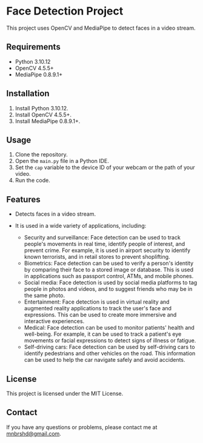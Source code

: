 # Face Detection Project

This project uses OpenCV and MediaPipe to detect faces in a video stream.

## Requirements

* Python 3.10.12
* OpenCV 4.5.5+
* MediaPipe 0.8.9.1+

## Installation

1. Install Python 3.10.12.
2. Install OpenCV 4.5.5+.
3. Install MediaPipe 0.8.9.1+.

## Usage

1. Clone the repository.
2. Open the `main.py` file in a Python IDE.
3. Set the `cap` variable to the device ID of your webcam or the path of your video.
4. Run the code.

## Features

* Detects faces in a video stream.
* It is used in a wide variety of applications, including:

  - Security and surveillance: Face detection can be used to track people's movements in real time, identify people of interest, and prevent crime. For example, it is used in airport security to identify known terrorists, and in retail stores to prevent shoplifting.
  - Biometrics: Face detection can be used to verify a person's identity by comparing their face to a stored image or database. This is used in applications such as passport control, ATMs, and mobile phones.
  - Social media: Face detection is used by social media platforms to tag people in photos and videos, and to suggest friends who may be in the same photo.
  - Entertainment: Face detection is used in virtual reality and augmented reality applications to track the user's face and expressions. This can be used to create more immersive and interactive experiences.
  - Medical: Face detection can be used to monitor patients' health and well-being. For example, it can be used to track a patient's eye movements or facial expressions to detect signs of illness or fatigue.
  - Self-driving cars: Face detection can be used by self-driving cars to identify pedestrians and other vehicles on the road. This information can be used to help the car navigate safely and avoid accidents.

## License

This project is licensed under the MIT License.

## Contact

If you have any questions or problems, please contact me at mnbrshd@gmail.com.
